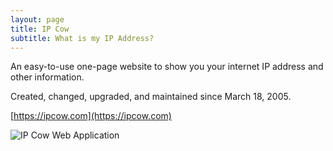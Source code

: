 ```yaml
---
layout: page
title: IP Cow
subtitle: What is my IP Address?
---
```


An easy-to-use one-page website to show you your internet IP address and other information.

Created, changed, upgraded, and maintained since March 18, 2005.

[https://ipcow.com](https://ipcow.com)

![IP Cow Web Application](ipcow.png)
